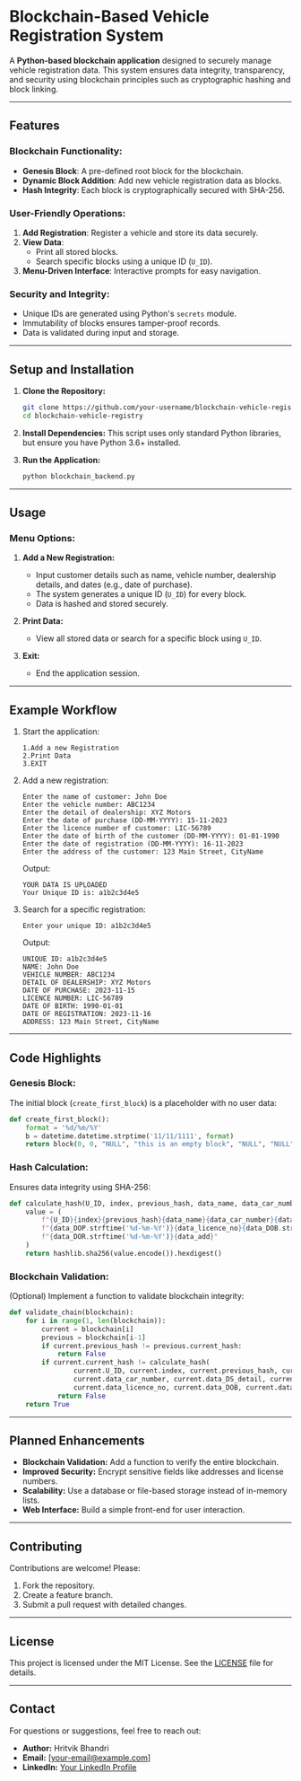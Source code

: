
# Blockchain-Based Vehicle Registration System

A **Python-based blockchain application** designed to securely manage vehicle registration data. This system ensures data integrity, transparency, and security using blockchain principles such as cryptographic hashing and block linking.

---

## Features

### Blockchain Functionality:
- **Genesis Block**: A pre-defined root block for the blockchain.
- **Dynamic Block Addition**: Add new vehicle registration data as blocks.
- **Hash Integrity**: Each block is cryptographically secured with SHA-256.

### User-Friendly Operations:
1. **Add Registration**: Register a vehicle and store its data securely.
2. **View Data**:
   - Print all stored blocks.
   - Search specific blocks using a unique ID (`U_ID`).
3. **Menu-Driven Interface**: Interactive prompts for easy navigation.

### Security and Integrity:
- Unique IDs are generated using Python's `secrets` module.
- Immutability of blocks ensures tamper-proof records.
- Data is validated during input and storage.

---

## Setup and Installation

1. **Clone the Repository:**
   ```bash
   git clone https://github.com/your-username/blockchain-vehicle-registry.git
   cd blockchain-vehicle-registry
   ```

2. **Install Dependencies:**
   This script uses only standard Python libraries, but ensure you have Python 3.6+ installed.

3. **Run the Application:**
   ```bash
   python blockchain_backend.py
   ```

---

## Usage

### Menu Options:
1. **Add a New Registration:**
   - Input customer details such as name, vehicle number, dealership details, and dates (e.g., date of purchase).
   - The system generates a unique ID (`U_ID`) for every block.
   - Data is hashed and stored securely.

2. **Print Data:**
   - View all stored data or search for a specific block using `U_ID`.

3. **Exit:**
   - End the application session.

---

## Example Workflow

1. Start the application:
   ```text
   1.Add a new Registration
   2.Print Data
   3.EXIT
   ```

2. Add a new registration:
   ```text
   Enter the name of customer: John Doe
   Enter the vehicle number: ABC1234
   Enter the detail of dealership: XYZ Motors
   Enter the date of purchase (DD-MM-YYYY): 15-11-2023
   Enter the licence number of customer: LIC-56789
   Enter the date of birth of the customer (DD-MM-YYYY): 01-01-1990
   Enter the date of registration (DD-MM-YYYY): 16-11-2023
   Enter the address of the customer: 123 Main Street, CityName
   ```

   Output:
   ```text
   YOUR DATA IS UPLOADED
   Your Unique ID is: a1b2c3d4e5
   ```

3. Search for a specific registration:
   ```text
   Enter your unique ID: a1b2c3d4e5
   ```

   Output:
   ```text
   UNIQUE ID: a1b2c3d4e5
   NAME: John Doe
   VEHICLE NUMBER: ABC1234
   DETAIL OF DEALERSHIP: XYZ Motors
   DATE OF PURCHASE: 2023-11-15
   LICENCE NUMBER: LIC-56789
   DATE OF BIRTH: 1990-01-01
   DATE OF REGISTRATION: 2023-11-16
   ADDRESS: 123 Main Street, CityName
   ```

---

## Code Highlights

### Genesis Block:
The initial block (`create_first_block`) is a placeholder with no user data:
```python
def create_first_block():
    format = '%d/%m/%Y'
    b = datetime.datetime.strptime('11/11/1111', format)
    return block(0, 0, "NULL", "this is an empty block", "NULL", "NULL", b, "NULL", b, b, "NULL", calculate_hash(0, 0, "NULL", "NULL", "NULL", "NULL", b, "NULL", b, b, "NULL"))
```

### Hash Calculation:
Ensures data integrity using SHA-256:
```python
def calculate_hash(U_ID, index, previous_hash, data_name, data_car_number, data_DS_detail, data_DOP, data_licence_no, data_DOB, data_DOR, data_add):
    value = (
        f"{U_ID}{index}{previous_hash}{data_name}{data_car_number}{data_DS_detail}"
        f"{data_DOP.strftime('%d-%m-%Y')}{data_licence_no}{data_DOB.strftime('%d-%m-%Y')}"
        f"{data_DOR.strftime('%d-%m-%Y')}{data_add}"
    )
    return hashlib.sha256(value.encode()).hexdigest()
```

### Blockchain Validation:
(Optional) Implement a function to validate blockchain integrity:
```python
def validate_chain(blockchain):
    for i in range(1, len(blockchain)):
        current = blockchain[i]
        previous = blockchain[i-1]
        if current.previous_hash != previous.current_hash:
            return False
        if current.current_hash != calculate_hash(
                current.U_ID, current.index, current.previous_hash, current.data_name,
                current.data_car_number, current.data_DS_detail, current.data_DOP,
                current.data_licence_no, current.data_DOB, current.data_DOR, current.data_add):
            return False
    return True
```

---

## Planned Enhancements
- **Blockchain Validation:** Add a function to verify the entire blockchain.
- **Improved Security:** Encrypt sensitive fields like addresses and license numbers.
- **Scalability:** Use a database or file-based storage instead of in-memory lists.
- **Web Interface:** Build a simple front-end for user interaction.

---

## Contributing
Contributions are welcome! Please:
1. Fork the repository.
2. Create a feature branch.
3. Submit a pull request with detailed changes.

---

## License
This project is licensed under the MIT License. See the [LICENSE](LICENSE) file for details.

---

## Contact
For questions or suggestions, feel free to reach out:
- **Author:** Hritvik Bhandri
- **Email:** [your-email@example.com]
- **LinkedIn:** [Your LinkedIn Profile](#)
